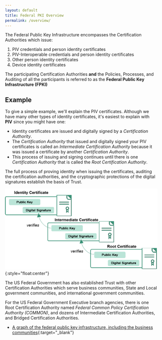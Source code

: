 ```yaml
---
layout: default
title: Federal PKI Overview
permalink: /overview/
---
```


The Federal Public Key Infrastructure encompasses the Certification Authorities which issue:

1. PIV credentials and person identity certificates
2. PIV-Interoperable credentials and person identity certificates
3. Other person identity certificates
4. Device identity certificates

The participating Certification Authorities **and** the Policies, Processes, and Auditing of all the participants is referred to as the **Federal Public Key Infrastructure (FPKI)**

## Example
To give a simple example, we'll explain the PIV certificates.  Although we have many other types of identity certificates, it's easiest to explain with **PIV** since you might have one:

* Identity certificates are issued and digitally signed by a _Certification Authority_.  
* The _Certification Authority_ that issued and digitally signed your PIV certificates is called an _Intermediate Certification Authority_ because it was issued a certificate by another _Certification Authority_.  
* This process of issuing and signing continues until there is one  _Certification Authority_ that is called the _Root Certification Authority_.

The full process of proving identity when issuing the certificates, auditing the certification authorities, and the cryptographic protections of the digital signatures establish the basis of Trust.

![Example of an identity certificate with intermediate and root](../img/certificatechain_small.png){:style="float:center"}

The US Federal Government has also established Trust with other Certification Authorities which serve business communities, State and Local government communities, and international government communities.

For the US Federal Government Executive branch agencies, there is one Root Certification Authority named _Federal Common Policy Certification Authority (COMMON)_, and dozens of Intermediate Certification Authorities, and Bridged Certification Authorities.  

*  [A graph of the federal public key infrastructure, including the business communities](https://fpki-graph.fpki-lab.gov/){:target="_blank"}




<!-- TODO: Reuse same information and visuals from here https://github.com/GSA/piv-guides/blob/staging/pages/certchains.md -->
